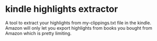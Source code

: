 # kindle highlights extractor
 A tool to extract your highlights from my-clippings.txt file in the kindle. Amazon will only let you export highlights from books you bought from Amazon which is pretty limiting.
